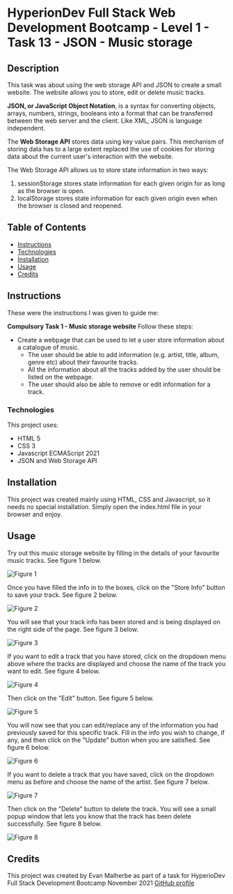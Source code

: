 # HyperionDev Full Stack Web Development Bootcamp - Level 1 - Task 13 - JSON - Music storage

## Description

This task was about using the web storage API and JSON to create a small website. The website allows you to store, edit or delete music tracks.

**JSON, or JavaScript Object Notation**, is a syntax for converting objects, arrays, numbers, strings, booleans into a format that can be transferred between the web server and the client. Like XML, JSON is language independent.

The **Web Storage API** stores data using key value pairs. This mechanism of storing data has to a large extent replaced the use of cookies for storing data about the current user's interaction with the website.

The Web Storage API allows us to store state information in two ways:

1. sessionStorage stores state information for each given origin for as long as the browser is open.
2. localStorage stores state information for each given origin even when the browser is closed and reopened.

## Table of Contents

- [Instructions](#instructions)
- [Technologies](#technologies)
- [Installation](#installation)
- [Usage](#usage)
- [Credits](#credits)

## Instructions

These were the instructions I was given to guide me:

**Compulsory Task 1 - Music storage website**
Follow these steps:

- Create a webpage that can be used to let a user store information about a catalogue of music.
  - The user should be able to add information (e.g. artist, title, album, genre etc) about their favourite tracks.
  - All the information about all the tracks added by the user should be listed on the webpage.
  - The user should also be able to remove or edit information for a track.

### Technologies

This project uses:

- HTML 5
- CSS 3
- Javascript ECMAScript 2021
- JSON and Web Storage API

## Installation

This project was created mainly using HTML, CSS and Javascript, so it needs no special installation. Simply open the index.html file in your browser and enjoy.

## Usage

Try out this music storage website by filling in the details of your favourite music tracks. See figure 1 below.

![Figure 1](images/screenshot1.png)

Once you have filled the info in to the boxes, click on the "Store Info" button to save your track. See figure 2 below.

![Figure 2](images/screenshot2.png)

You will see that your track info has been stored and is being displayed on the right side of the page. See figure 3 below.

![Figure 3](images/screenshot3.png)

If you want to edit a track that you have stored, click on the dropdown menu above where the tracks are displayed and choose the name of the track you want to edit. See figure 4 below.

![Figure 4](images/screenshot4.png)

Then click on the "Edit" button. See figure 5 below.

![Figure 5](images/screenshot5.png)

You will now see that you can edit/replace any of the information you had previously saved for this specific track. Fill in the info you wish to change, if any, and then click on the "Update" button when you are satisfied. See figure 6 below.

![Figure 6](images/screenshot6.png)

If you want to delete a track that you have saved, click on the dropdown menu as before and choose the name of the artist. See figure 7 below.

![Figure 7](images/screenshot7.png)

Then click on the "Delete" button to delete the track. You will see a small popup window that lets you know that the track has been delete successfully. See figure 8 below.

![Figure 8](images/screenshot8.png)

## Credits

This project was created by Evan Malherbe as part of a task for HyperioDev Full Stack Development Bootcamp November 2021 [GitHub profile](https://github.com/evanmalherbe)
